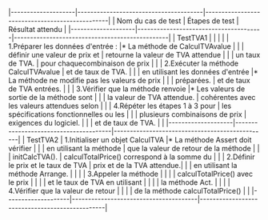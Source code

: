 |--------------------|---------------------------------------|------------------------------------------------|
| Nom du cas de test | Étapes de test                        | Résultat attendu                               |
|--------------------|---------------------------------------|------------------------------------------------|
| TestTVA1           |                                       |                                               |
|                    | 1.Préparer les données d'entrée :     |* La méthode de CalculTVAvalue                  |
|                    |   définir une valeur de prix et       |  retourne la valeur de TVA attendue            |
|                    |    un taux de TVA.                    |  pour chaquecombinaison de prix                |
|                    | 2.Exécuter la méthode CalculTVAvalue  |  et de taux de TVA.                            |
|                    |  en utilisant les données d'entrée    |* La méthode ne modifie pas les valeurs de prix |
|                    |  préparées.                           |  et de taux de TVA entrées.                    |
|                    | 3.Vérifier que la méthode renvoie     |* Les valeurs de sortie de la méthode sont     |
|                    |    la valeur  de TVA attendue.        |  cohérentes avec les valeurs attendues selon   |
|                    | 4.Répéter les étapes 1 à 3 pour       |  les spécifications fonctionnelles ou les     |
|                    | plusieurs combinaisons de prix        |  exigences du logiciel.                       |
|                    |  et de taux de TVA.                   |                                                |
|--------------------|---------------------------------------|------------------------------------------------|
| TestTVA2           | 1.Initialiser un objet CalculTVA      |* La méthode Assert doit vérifier                |
|                    |   en utilisant la méthode             |  que la valeur de retour de la méthode |
|                    |   initCalcTVA().                      |  calculTotalPrice() correspond à la somme du |
|                    | 2.Définir le prix et le taux de TVA   |  prix et de la TVA attendue.|
|                    |   en utilisant la méthode Arrange.    |    |
|                    | 3.Appeler la méthode                  | |
|                    |   calculTotalPrice() avec le prix     | |
|                    |   et le taux de TVA en utilisant      | |
|                    |   la méthode Act.                     | |
|                    | 4.Vérifier que la valeur de retour    | |
|                    |   de la méthode calculTotalPrice()    | |
|--------------------|---------------------------------------|------------------------------------------------|
